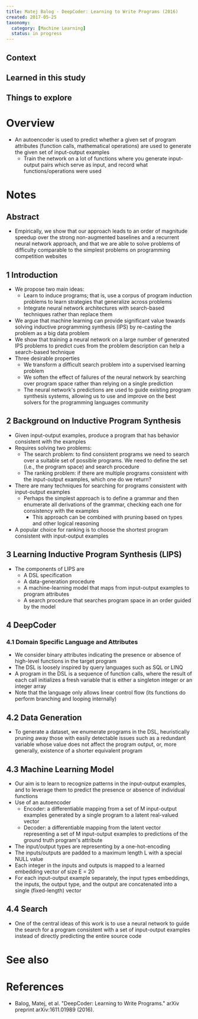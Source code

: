 ```yaml
---
title: Matej Balog - DeepCoder: Learning to Write Programs (2016)
created: 2017-05-25
taxonomy:
  category: [Machine Learning]
  status: in progress
---
```


## Context

## Learned in this study

## Things to explore

# Overview
* An autoencoder is used to predict whether a given set of program attributes (function calls, mathematical operations) are used to generate the given set of input-output examples
	* Train the network on a lot of functions where you generate input-output pairs which serve as input, and record what functions/operations were used

# Notes
## Abstract
* Empirically, we show that our approach leads to an order of magnitude speedup over the strong non-augmented baselines and a recurrent neural network approach, and that we are able to solve problems of difficulty comparable to the simplest problems on programming competition websites

## 1 Introduction
* We propose two main ideas:
	* Learn to induce programs; that is, use a corpus of program induction problems to learn strategies that generalize across problems
	* Integrate neural network architectures with search-based techniques rather than replace them
* We argue that machine learning can provide significant value towards solving inductive programming synthesis (IPS) by re-casting the problem as a big data problem
* We show that training a neural network on a large number of generated IPS problems to predict cues from the problem description can help a search-based technique
* Three desirable properties
	* We transform a difficult search problem into a supervised learning problem
	* We soften the effect of failures of the neural network by searching over program space rather than relying on a single prediction
	* The neural network's predictions are used to guide existing program synthesis systems, allowing us to use and improve on the best solvers for the programming languages community

## 2 Background on Inductive Program Synthesis
* Given input-output examples, produce a program that has behavior consistent with the examples
* Requires solving two problems:
	* The search problem: to find consistent programs we need to search over a suitable set of possible programs. We need to define the set (i.e., the program space) and search procedure
	* The ranking problem: if there are multiple programs consistent with the input-output examples, which one do we return?
* There are many techniques for searching for programs consistent with input-output examples
	* Perhaps the simplest approach is to define a grammar and then enumerate all derivations of the grammar, checking each one for consistency with the examples
		* This approach can be combined with pruning based on types and other logical reasoning
* A popular choice for ranking is to choose the shortest program consistent with input-output examples

## 3 Learning Inductive Program Synthesis (LIPS)
* The components of LIPS are
	* A DSL specification
	* A data-generation procedure
	* A machine-learning model that maps from input-output examples to program attributes
	* A search procedure that searches program space in an order guided by the model

## 4 DeepCoder
### 4.1 Domain Specific Language and Attributes
* We consider binary attributes indicating the presence or absence of high-level functions in the target program
* The DSL is loosely inspired by query languages such as SQL or LINQ
* A program in the DSL is a sequence of function calls, where the result of each call initializes a fresh variable that is either a singleton integer or an integer array
* Note that the language only allows linear control flow (its functions do perform branching and looping internally)

## 4.2 Data Generation
* To generate a dataset, we enumerate programs in the DSL, heuristically pruning away those with easily detectable issues such as a redundant variable whose value does not affect the program output, or, more generally, existence of a shorter equivalent program

## 4.3 Machine Learning Model
* Our aim is to learn to recognize patterns in the input-output examples, and to leverage them to predict the presence or absence of individual functions
* Use of an autoencoder
	* Encoder: a differentiable mapping from a set of M input-output examples generated by a single program to a latent real-valued vector
	* Decoder: a differentiable mapping from the latent vector representing a set of M input-output examples to predictions of the ground truth program's attribute
* The input/output types are representing by a one-hot-encoding
* The inputs/outputs are padded to a maximum length L with a special NULL value
* Each integer in the inputs and outputs is mapped to a learned embedding vector of size E = 20
* For each input-output example separately, the input types embeddings, the inputs, the output type, and the output are concatenated into a single (fixed-length) vector

## 4.4 Search
* One of the central ideas of this work is to use a neural network to guide the search for a program consistent with a set of input-output examples instead of directly predicting the entire source code

# See also

# References
* Balog, Matej, et al. "DeepCoder: Learning to Write Programs." arXiv preprint arXiv:1611.01989 (2016).